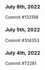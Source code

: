 ### July 8th, 2022

Commit #133198

### July 5th, 2022

Commit #314353


### July 4th, 2022

Commit #72281
